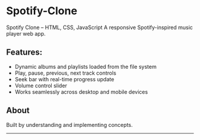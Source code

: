 # Spotify-Clone
Spotify Clone – HTML, CSS, JavaScript
A responsive Spotify-inspired music player web app. 

## Features:

- Dynamic albums and playlists loaded from the file system
- Play, pause, previous, next track controls
- Seek bar with real-time progress update
- Volume control slider
- Works seamlessly across desktop and mobile devices

## About
Built by understanding and implementing concepts.

---

